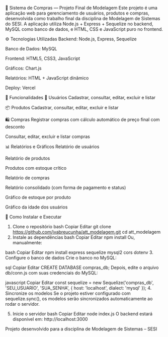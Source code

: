 💼 Sistema de Compras — Projeto Final de Modelagem
Este projeto é uma aplicação web para gerenciamento de usuários, produtos e compras, desenvolvida como trabalho final da disciplina de Modelagem de Sistemas do SESI. A aplicação utiliza Node.js + Express + Sequelize no backend, MySQL como banco de dados, e HTML, CSS e JavaScript puro no frontend.

⚙️ Tecnologias Utilizadas
Backend: Node.js, Express, Sequelize

Banco de Dados: MySQL

Frontend: HTML5, CSS3, JavaScript

Gráficos: Chart.js

Relatórios: HTML + JavaScript dinâmico

Deploy: Vercel

🧪 Funcionalidades
👤 Usuários
Cadastrar, consultar, editar, excluir e listar

📦 Produtos
Cadastrar, consultar, editar, excluir e listar

🛍️ Compras
Registrar compras com cálculo automático de preço final com desconto

Consultar, editar, excluir e listar compras

📊 Relatórios e Gráficos
Relatório de usuários

Relatório de produtos

Produtos com estoque crítico

Relatório de compras

Relatório consolidado (com forma de pagamento e status)

Gráfico de estoque por produto

Gráfico da idade dos usuários

🚀 Como Instalar e Executar
1. Clone o repositório
bash
Copiar
Editar
git clone https://github.com/jvabreucunha/att_modelagem.git
cd att_modelagem
2. Instale as dependências
bash
Copiar
Editar
npm install
Ou, manualmente:

bash
Copiar
Editar
npm install express sequelize mysql2 cors dotenv
3. Configure o banco de dados
Crie o banco no MySQL:

sql
Copiar
Editar
CREATE DATABASE compras_db;
Depois, edite o arquivo db/conn.js com suas credenciais do MySQL:

javascript
Copiar
Editar
const sequelize = new Sequelize('compras_db', 'SEU_USUARIO', 'SUA_SENHA', {
  host: 'localhost',
  dialect: 'mysql'
});
4. Sincronize os modelos
Se o projeto estiver configurado com sequelize.sync(), os modelos serão sincronizados automaticamente ao rodar o servidor.

5. Inicie o servidor
bash
Copiar
Editar
node index.js
O backend estará disponível em: http://localhost:3000

Projeto desenvolvido para a disciplina de Modelagem de Sistemas – SESI

